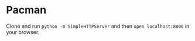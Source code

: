 # Pacman

Clone and run `python -m SimpleHTTPServer` and then `open localhost:8000` in your browser.
